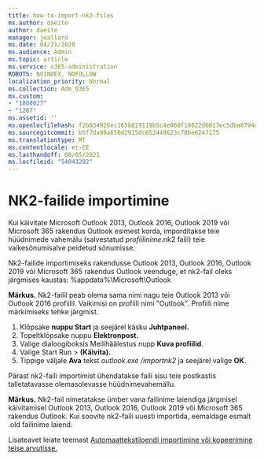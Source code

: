 ```yaml
---
title: how-to-import-nk2-files
ms.author: daeite
author: daeite
manager: joallard
ms.date: 04/21/2020
ms.audience: Admin
ms.topic: article
ms.service: o365-administration
ROBOTS: NOINDEX, NOFOLLOW
localization_priority: Normal
ms.collection: Adm_O365
ms.custom:
- "1800027"
- "1267"
ms.assetid: ''
ms.openlocfilehash: f2b034926ec165b819119b5c4e060f10022d6017ec5dba8794d18ee3e96c709a
ms.sourcegitcommit: b5f7da89a650d2915dc652449623c78be6247175
ms.translationtype: MT
ms.contentlocale: et-EE
ms.lasthandoff: 08/05/2021
ms.locfileid: "54043202"
---
```

# <a name="how-to-import-nk2-files"></a>NK2-failide importimine 

Kui käivitate Microsoft Outlook 2013, Outlook 2016, Outlook 2019 või Microsoft 365 rakendus Outlook esimest korda, imporditakse teie hüüdnimede vahemälu (salvestatud *profiilinime*.nk2 faili) teie vaikesõnumisalve peidetud sõnumisse.

Nk2-failide importimiseks rakendusse Outlook 2013, Outlook 2016, Outlook 2019 või Microsoft 365 rakendus Outlook veenduge, et nk2-fail oleks järgmises kaustas: %appdata%\Microsoft\Outlook

**Märkus.** Nk2-failil peab olema sama nimi nagu teie Outlook 2013 või Outlook 2016 profiilil. Vaikimisi on profiili nimi "Outlook". Profiili nime märkimiseks tehke järgmist. 
1. Klõpsake **nuppu Start** ja seejärel käsku **Juhtpaneel.**
2. Topeltklõpsake nuppu **Elektronpost.**
3. Valige dialoogiboksis Meilihäälestus nupp **Kuva profiilid**.
4. Valige Start Run   >  **(Käivita).**
5. Tippige väljale **Ava** tekst *outlook.exe /importnk2* ja seejärel valige **OK**. 

Pärast nk2-faili importimist ühendatakse faili sisu teie postkastis talletatavasse olemasolevasse hüüdnimevahemällu.

**Märkus.** Nk2-fail nimetatakse ümber vana failinime laiendiga järgmisel käivitamisel Outlook 2013, Outlook 2016, Outlook 2019 või Microsoft 365 rakendus Outlook. Kui soovite nk2-faili uuesti importida, eemaldage esmalt .old failinime laiend.

Lisateavet leiate teemast [Automaattekstiloendi importimine või kopeerimine teise arvutisse.](https://support.microsoft.com/help/2806550/how-to-import-nk2-files-into-outlook%)
